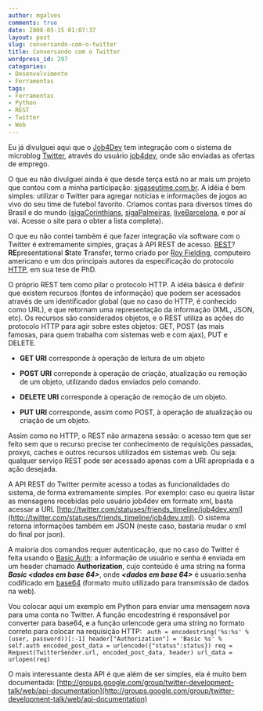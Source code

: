 ```yaml
---
author: mgalves
comments: true
date: 2008-05-15 01:07:37
layout: post
slug: conversando-com-o-twitter
title: Conversando com o Twitter
wordpress_id: 297
categories:
- Desenvolvimento
- Ferramentas
tags:
- Ferramentas
- Python
- REST
- Twitter
- Web
---
```


Eu já divulguei aqui que o [Job4Dev](http://job4dev.com.br) tem integração com o sistema de microblog [Twitter](http://twitter.com), através do usuário [job4dev](http://twitter.com/job4dev), onde são enviadas as ofertas de emprego.

O que eu não divulguei ainda é que desde terça está no ar mais um projeto que contou com a minha participação: [sigaseutime.com.br](http://www.sigaseutime.com.br). A idéia é bem simples: utilizar o Twitter para agregar notícias e informações de jogos ao vivo do seu time de futebol favorito. Criamos contas para diversos times do Brasil e do mundo ([sigaCorinthians](http://twitter.com/sigaSeuTime), [sigaPalmeiras](http://twitter.com/sigaPalmeiras), [liveBarcelona](http://twitter.com/liveBarcelona), e por aí vai. Acesse o site para o obter a lista completa).

O que eu não contei também é que fazer integração via software com o Twitter é extremamente simples, graças à API REST de acesso. [REST](http://en.wikipedia.org/wiki/REST)? **RE**presentational **S**tate **T**ransfer, termo criado por [Roy Fielding](http://en.wikipedia.org/wiki/Roy_Fielding), computeiro americano e um dos principais autores da especificação do protocolo [HTTP](http://en.wikipedia.org/wiki/HTTP), em sua tese de PhD.

O próprio REST tem como pilar o protocolo HTTP.  A idéia básica é definir que existem recursos (fontes de informação) que podem ser acessados através de um identificador global (que no caso do HTTP, é conhecido como URL), e que retornam uma representação da informação (XML, JSON, etc). Os recursos são considerados objetos, e o REST utiliza as ações do protocolo HTTP para agir sobre estes objetos: GET, POST (as mais famosas, para quem trabalha com sistemas web e com ajax), PUT e DELETE.



	
  * **GET URI** corresponde à operação de leitura de um objeto

	
  * **POST URI** correponde à operação de criação, atualização ou remoção de um objeto, utilizando dados enviados pelo comando.

	
  * **DELETE URI** corresponde à operação de remoção de um objeto.

	
  * **PUT URI** corresponde, assim como  POST, à operação de atualização ou criação de um objeto.


Assim como no HTTP, o REST não armazena sessão: o acesso tem que ser feito sem que o recurso precise ter conhecimento de requisições passadas, proxys, caches e outros recursos utilizados em sistemas web. Ou seja: qualquer serviço REST pode ser acessado apenas com a URI apropriada e a ação desejada.

A API REST do Twitter permite acesso a todas as funcionalidades do sistema, de forma extremamente simples. Por exemplo: caso eu queira listar as mensagens recebidas pelo usuário job4dev em formato xml, basta acessar a URL [http://twitter.com/statuses/friends_timeline/job4dev.xml](http://twitter.com/statuses/friends_timeline/job4dev.xml). O sistema retorna informações também em JSON (neste caso, bastaria mudar o xml do final por json).

A maioria dos comandos requer autenticação, que no caso do Twitter é feita usando o [Basic Auth](http://en.wikipedia.org/wiki/Basic_access_authentication): a informação de usuário e senha é enviada em um header chamado **Authorization**, cujo conteúdo é uma string na forma **_Basic &lt;dados em base 64&gt;_**, onde **_&lt;dados em base 64&gt;_** é usuario:senha codificado em [base64](http://en.wikipedia.org/wiki/Base64) (formato muito utilizado para transmissão de dados na web).

Vou colocar aqui um exemplo em Python para enviar uma mensagem nova para uma conta no Twitter. A função encodestring é responsável por converter para base64, e a função urlencode gera uma string no formato correto para colocar na requisição HTTP:
`
auth = encodestring('%s:%s' % (user, password))[:-1]
header["Authorization"] = 'Basic %s' % self.auth
encoded_post_data = urlencode({"status":status})
req = Request(TwitterSender.url, encoded_post_data, header)
url_data = urlopen(req)`

O mais interessante desta API é que além de ser simples, ela é muito bem documentada: [http://groups.google.com/group/twitter-development-talk/web/api-documentation](http://groups.google.com/group/twitter-development-talk/web/api-documentation)
